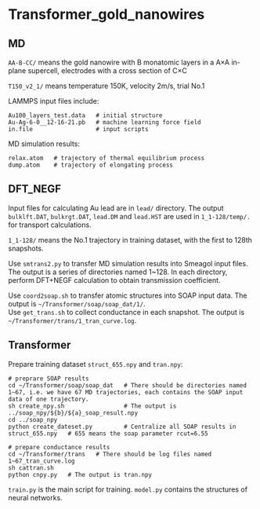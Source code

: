# Transformer_gold_nanowires  
## MD  
`AA-B-CC/` means the gold nanowire with B monatomic layers in a A×A in-plane supercell, electrodes with a cross section of C×C  
  
`T150_v2_1/` means temperature 150K, velocity 2m/s, trial No.1  
  
LAMMPS input files include:  
```
Au100_layers_test.data   # initial structure  
Au-Ag-6-0__12-16-21.pb   # machine learning force field  
in.file                  # input scripts  
```
  
MD simulation results:  
```
relax.atom   # trajectory of thermal equilibrium process  
dump.atom    # trajectory of elongating process
```
  
## DFT_NEGF  
Input files for calculating Au lead are in `lead/` directory. The output `bulklft.DAT`, `bulkrgt.DAT`, `lead.DM` and `lead.HST` are used in `1_1-128/temp/.` for transport calculations.  
  
`1_1-128/` means the No.1 trajectory in training dataset, with the first to 128th snapshots.  
  
Use `smtrans2.py` to transfer MD simulation results into Smeagol input files. The output is a series of directories named 1~128. In each directory, perform DFT+NEGF calculation to obtain transmission coefficient.  
  
  
Use `coord2soap.sh` to transfer atomic structures into SOAP input data. The output is `~/Transformer/soap/soap_dat/1/`.  
Use `get_trans.sh` to collect conductance in each snapshot. The output is `~/Transformer/trans/1_tran_curve.log`.  
  
## Transformer  
Prepare training dataset `struct_655.npy` and `tran.npy`:  
```
# preprare SOAP results
cd ~/Transformer/soap/soap_dat   # There should be directories named 1~67, i.e. we have 67 MD trajectories, each contains the SOAP input data of one trajectory.  
sh create_npy.sh                 # The output is ../soap_npy/${b}/${a}_soap_result.npy
cd ../soap_npy  
python create_dateset.py         # Centralize all SOAP results in struct_655.npy   # 655 means the soap parameter rcut=6.55

# prepare conductance results
cd ~/Transformer/trans   # There should be log files named 1~67_tran_curve.log
sh cattran.sh
python cnpy.py   # The output is tran.npy
```
  
`train.py` is the main script for training.
`model.py` contains the structures of neural networks. 
